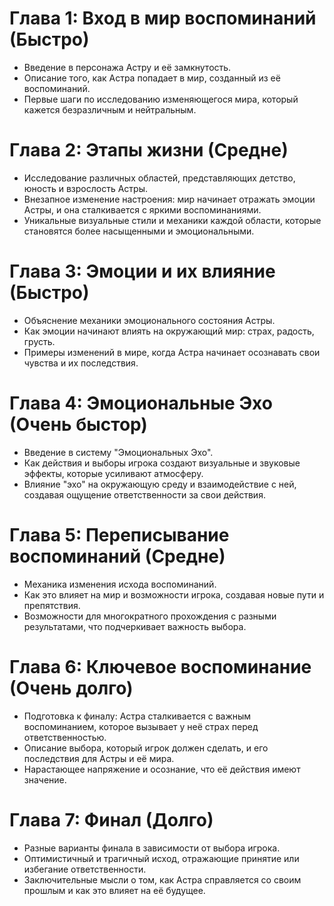 # Глава 1: Вход в мир воспоминаний (Быстро)
- Введение в персонажа Астру и её замкнутость.
- Описание того, как Астра попадает в мир, созданный из её воспоминаний.
- Первые шаги по исследованию изменяющегося мира, который кажется безразличным и нейтральным.

# Глава 2: Этапы жизни (Средне)
- Исследование различных областей, представляющих детство, юность и взрослость Астры.
- Внезапное изменение настроения: мир начинает отражать эмоции Астры, и она сталкивается с яркими воспоминаниями.
- Уникальные визуальные стили и механики каждой области, которые становятся более насыщенными и эмоциональными.

# Глава 3: Эмоции и их влияние (Быстро)
- Объяснение механики эмоционального состояния Астры.
- Как эмоции начинают влиять на окружающий мир: страх, радость, грусть.
- Примеры изменений в мире, когда Астра начинает осознавать свои чувства и их последствия.

# Глава 4: Эмоциональные Эхо (Очень быстор)
- Введение в систему "Эмоциональных Эхо".
- Как действия и выборы игрока создают визуальные и звуковые эффекты, которые усиливают атмосферу.
- Влияние "эхо" на окружающую среду и взаимодействие с ней, создавая ощущение ответственности за свои действия.

# Глава 5: Переписывание воспоминаний (Средне)
- Механика изменения исхода воспоминаний.
- Как это влияет на мир и возможности игрока, создавая новые пути и препятствия.
- Возможности для многократного прохождения с разными результатами, что подчеркивает важность выбора.

# Глава 6: Ключевое воспоминание (Очень долго)
- Подготовка к финалу: Астра сталкивается с важным воспоминанием, которое вызывает у неё страх перед ответственностью.
- Описание выбора, который игрок должен сделать, и его последствия для Астры и её мира.
- Нарастающее напряжение и осознание, что её действия имеют значение.

# Глава 7: Финал (Долго)
- Разные варианты финала в зависимости от выбора игрока.
- Оптимистичный и трагичный исход, отражающие принятие или избегание ответственности.
- Заключительные мысли о том, как Астра справляется со своим прошлым и как это влияет на её будущее.
